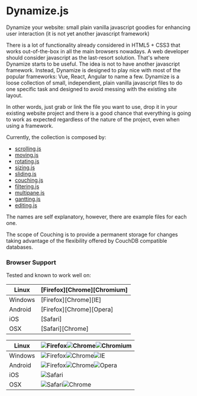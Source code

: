 # Dynamize.js
Dynamize your website: small plain vanilla javascript goodies for enhancing user interaction (it is not yet another javascript framework)

There is a lot of functionality already considered in HTML5 + CSS3 that works out-of-the-box in all the main browsers nowadays. A web developer should consider javascript as the last-resort solution.
That's where Dynamize starts to be useful. The idea is not to have another javascript framework. Instead, Dynamize is designed to play nice with most of the popular frameworks: Vue, React, Angular to name a few.
Dynamize is a loose collection of small, independient, plain vanilla javascript files to do one specific task and designed to avoid messing with the existing site layout.

In other words, just grab or link the file you want to use, drop it in your existing website project and there is a good chance that everything is going to work as expected regardless of the nature of the project, even when using a framework. 

Currently, the collection is composed by:

* [scrolling.js](http://j-pel.github.io/dynamize/scrolling.html)
* [moving.js](http://j-pel.github.io/dynamize/moving.html)
* [rotating.js](http://j-pel.github.io/dynamize/all.html)
* [sizing.js](http://j-pel.github.io/dynamize/rotating.html)
* [sliding.js](http://j-pel.github.io/dynamize/sliding.html)
* [couching.js](http://j-pel.github.io/dynamize/couching.html)
* [filtering.js](http://j-pel.github.io/dynamize/filtering.html)
* [multipane.js](http://j-pel.github.io/dynamize/multipane.html)
* [gantting.js](http://j-pel.github.io/dynamize/gantting.html)
* [editing.js](http://j-pel.github.io/dynamize/editing.html)

The names are self explanatory, however, there are example files for each one.

The scope of Couching is to provide a permanent storage for changes taking advantage of the flexibility offered by CouchDB compatible databases.

### Browser Support

Tested and known to work well on:

Linux|[Firefox][Chrome][Chromium]|
---|---|
Windows|[Firefox][Chrome][IE]|
Android|[Firefox][Chrome][Opera]|
iOS|[Safari]|
OSX|[Safari][Chrome]|

Linux|![Firefox](https://github.com/alrra/browser-logos/blob/master/src/firefox/firefox_16x16.png)![Chrome](https://github.com/alrra/browser-logos/blob/master/src/chrome/chrome_16x16.png)![Chromium](https://github.com/alrra/browser-logos/blob/master/src/chromium/chromium_16x16.png)|
---|---|
Windows|![Firefox](https://github.com/alrra/browser-logos/blob/master/src/firefox/firefox_16x16.png)![Chrome](https://github.com/alrra/browser-logos/blob/master/src/chrome/chrome_16x16.png)![IE](https://github.com/alrra/browser-logos/blob/master/src/internet-explorer/internet-explorer_16x16.png)|
Android|![Firefox](https://github.com/alrra/browser-logos/blob/master/src/firefox/firefox_16x16.png)![Chrome](https://github.com/alrra/browser-logos/blob/master/src/chrome/chrome_16x16.png)![Opera](https://github.com/alrra/browser-logos/blob/master/src/opera/opera_16x16.png)|
iOS|![Safari](https://github.com/alrra/browser-logos/blob/master/src/safari/safari_16x16.png)|
OSX|![Safari](https://github.com/alrra/browser-logos/blob/master/src/safari/safari_16x16.png)![Chrome](https://github.com/alrra/browser-logos/blob/master/src/chrome/chrome_16x16.png)
